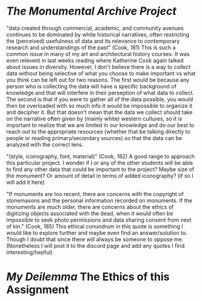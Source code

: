 # *The Monumental Archive Project*
  "data  created  through  commercial,  academic,  and  community avenues continues to be dominated by white historical narratives, often restricting the (perceived) usefulness of data and its relevance to contemporary research and understandings of the past" (Cook, 181)
  This is such a common issue in many of my art and architectural history courses. It was even relevent in last weeks reading where Katherine Cook again talked about issues in diversity. However, I don't believe there is a way to collect data without being selective of what you choose to make important vs what you think can be left out for two reasons. The first would be because any person who is collecting the data will have a specific background of knowledge and that will interfere in their perseption of what data to collect. The second is that if you were to gather all of the data possible, you would then be overloaded with so much info it would be impossible to organize it and decipher it. But that doesn't mean that the data we collect should take on the narrative often given by (mainly white) western cultures, so it is important to realize that we are limited in our knowledge and do our best to reach out to the appropriate resources (whether that be talking directly to people or reading primary/secondary sources) so that the data can be analyzed with the correct lens.
  
  "(style,  iconography,  font,  material)" (Cook, 182)
  A good range to approach this particular project. I wonder if I or any of the other students will be able to find any other data that could be important to the project? Maybe size of the monument? Or amount of detail in terms of added iconography? (if so I will add it here)
  
  "If monuments are too recent, there  are  concerns  with  the  copyright  of  stonemasons  and  the  personal information recorded on monuments. If the monuments are much older, there are concerns about the ethics of digitizing objects associated with the dead, when it would often be impossible to  seek  photo  permissions  and  data  sharing  consent  from  next  of kin." (Cook, 185)
  This ethical conundrum in this quote is something I would like to explore further and maybe even find an answer/solution to. Though I doubt that since there will always be someone to oppose me. (Nonetheless I will post it to the discord page and add any quotes I find interesting/hepful)
  
# *My Deilemma* The Ethics of this Assignment
  

